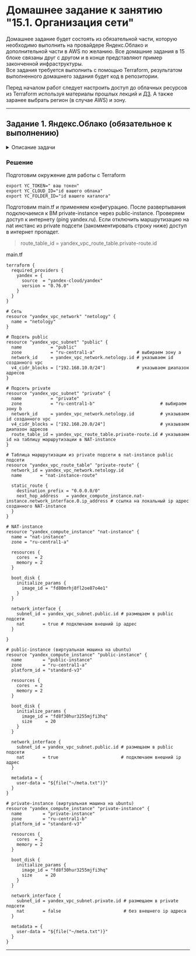 # Домашнее задание к занятию "15.1. Организация сети"

Домашнее задание будет состоять из обязательной части, которую необходимо выполнить на провайдере Яндекс.Облако и дополнительной части в AWS по желанию. Все домашние задания в 15 блоке связаны друг с другом и в конце представляют пример законченной инфраструктуры.  
Все задания требуется выполнить с помощью Terraform, результатом выполненного домашнего задания будет код в репозитории. 

Перед началом работ следует настроить доступ до облачных ресурсов из Terraform используя материалы прошлых лекций и [ДЗ](https://github.com/netology-code/virt-homeworks/tree/master/07-terraform-02-syntax ). А также заранее выбрать регион (в случае AWS) и зону.

---
## Задание 1. Яндекс.Облако (обязательное к выполнению)

<details>

  <summary>Описание задачи</summary> 

1. Создать VPC.
- Создать пустую VPC. Выбрать зону.
2. Публичная подсеть.
- Создать в vpc subnet с названием public, сетью 192.168.10.0/24.
- Создать в этой подсети NAT-инстанс, присвоив ему адрес 192.168.10.254. В качестве image_id использовать fd80mrhj8fl2oe87o4e1
- Создать в этой публичной подсети виртуалку с публичным IP и подключиться к ней, убедиться что есть доступ к интернету.
3. Приватная подсеть.
- Создать в vpc subnet с названием private, сетью 192.168.20.0/24.
- Создать route table. Добавить статический маршрут, направляющий весь исходящий трафик private сети в NAT-инстанс
- Создать в этой приватной подсети виртуалку с внутренним IP, подключиться к ней через виртуалку, созданную ранее и убедиться что есть доступ к интернету

Resource terraform для ЯО
- [VPC subnet](https://registry.terraform.io/providers/yandex-cloud/yandex/latest/docs/resources/vpc_subnet)
- [Route table](https://registry.terraform.io/providers/yandex-cloud/yandex/latest/docs/resources/vpc_route_table)
- [Compute Instance](https://registry.terraform.io/providers/yandex-cloud/yandex/latest/docs/resources/compute_instance)

</details>

### Решение

Подготовим окружение для работы с Terraform
```shell
export YC_TOKEN=" ваш токен"
export YC_CLOUD_ID="id вашего облака"
export YC_FOLDER_ID="id вашего каталога"
```

Подготовим main.tf и применяем конфигурацию. После развертывания подключаемся к ВМ private-instance через public-instance. Проверяем доступ к интернету (ping yandex.ru).
Если отключить маршрутизацию на nat инстанс из private подсети (закомментировать строку ниже) доступ в интернет пропадет.
>route_table_id = yandex_vpc_route_table.private-route.id
  


main.tf

```
terraform {
  required_providers {
    yandex = {
      source  = "yandex-cloud/yandex"
      version = "0.76.0"
    }
  }
}

# Сеть
resource "yandex_vpc_network" "netology" {
  name = "netology"
}

# Подсеть public
resource "yandex_vpc_subnet" "public" {
  name           = "public"
  zone           = "ru-central1-a"                # выбираем зону а
  network_id     = yandex_vpc_network.netology.id # указываем id созданного vpc
  v4_cidr_blocks = ["192.168.10.0/24"]            # указываем диапазон адресов
}

# Подсеть private
resource "yandex_vpc_subnet" "private" {
  name           = "private"
  zone           = "ru-central1-b"                         # выбираем зону b
  network_id     = yandex_vpc_network.netology.id          # указываем id созданного vpc
  v4_cidr_blocks = ["192.168.20.0/24"]                     # указываем диапазон адресов
  route_table_id = yandex_vpc_route_table.private-route.id # указываем id на таблицу маршрутизации в NAT-instance
}

# Таблица маршрутизации из private подсети в nat-instance public подсети
resource "yandex_vpc_route_table" "private-route" {
  network_id = yandex_vpc_network.netology.id
  name       = "nat-instance-route"

  static_route {
    destination_prefix = "0.0.0.0/0"
    next_hop_address   = yandex_compute_instance.nat-instance.network_interface.0.ip_address # ссылка на локальный ip адрес созданного NAT-instance
  }
}

# NAT-instance
resource "yandex_compute_instance" "nat-instance" {
  name = "nat-instance"
  zone = "ru-central1-a"

  resources {
    cores  = 2
    memory = 2
  }

  boot_disk {
    initialize_params {
      image_id = "fd80mrhj8fl2oe87o4e1"
    }
  }

  network_interface {
    subnet_id = yandex_vpc_subnet.public.id # размещаем в public подсети
    nat       = true # подключаем внешний ip адрес
  }

}

# public-instance (виртуальная машина на ubuntu)
resource "yandex_compute_instance" "public-instance" {
  name        = "public-instance"
  zone        = "ru-central1-a"
  platform_id = "standard-v3"

  resources {
    cores  = 2
    memory = 2
  }

  boot_disk {
    initialize_params {
      image_id = "fd8f30hur3255mjfi3hq"
      size     = 20
    }
  }

  network_interface {
    subnet_id = yandex_vpc_subnet.public.id # размещаем в public подсети
    nat       = true                        # подключаем внешний ip адрес
  }

  metadata = {
    user-data = "${file("~/meta.txt")}"
  }
}

# private-instance (виртуальная машина на ubuntu)
resource "yandex_compute_instance" "private-instance" {
  name        = "private-instance"
  zone        = "ru-central1-b"
  platform_id = "standard-v3"

  resources {
    cores  = 2
    memory = 2
  }

  boot_disk {
    initialize_params {
      image_id = "fd8f30hur3255mjfi3hq"
      size     = 20
    }
  }

  network_interface {
    subnet_id = yandex_vpc_subnet.private.id # размещаем в private подсети
    nat       = false                        # без внешнего ip адреса
  }

  metadata = {
    user-data = "${file("~/meta.txt")}"
  }
}
```


---